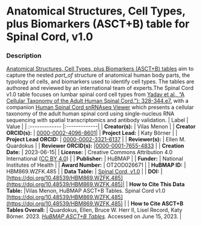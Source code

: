 # Anatomical Structures, Cell Types, plus Biomarkers (ASCT+B) table for Spinal Cord, v1.0

### Description
[Anatomical Structures, Cell Types, plus Biomarkers (ASCT+B) tables](https://hubmapconsortium.github.io/ccf/pages/ccf-anatomical-structures.html) aim to capture the nested *part_of* structure of anatomical human body parts, the typology of cells, and biomarkers used to identify cell types. The tables are authored and reviewed by an international team of experts.The Spinal Cord v1.0  table focuses on lumbar spinal cord cell types from  [Yadav et al., “A Cellular Taxonomy of the Adult Human Spinal Cord.”): 328-344.e7.](https://doi.org/10.1016/j.neuron.2023.01.00) with a companion [Human Spinal Cord snRNAseq Viewer](https://vmenon.shinyapps.io/humanspinalcord/) which presents a cellular taxonomy of the adult human spinal cord using single-nucleus RNA sequencing with spatial transcriptomics and antibody validation.
| Label | Value |
| :------------- |:-------------|
| **Creator(s):** | Vilas Menon |
| **Creator ORCID(s):** | [0000-0002-4096-8601](https://orcid.org/0000-0002-4096-8601)|
| **Project Lead:** | Katy B&ouml;rner |
| **Project Lead ORCID:** | [0000-0002-3321-6137](https://orcid.org/0000-0002-3321-6137) |
| **Reviewer(s):** | Ellen M. Quardokus |
| **Reviewer ORCID(s):** |[0000-0001-7655-4833](https://orcid.org/0000-0001-7655-4833) |
| **Creation Date:** | 2023-06-15|
| **License:** | Creative Commons Attribution 4.0 International ([CC BY 4.0](https://creativecommons.org/licenses/by/4.0/)) |
| **Publisher:** | HuBMAP |
| **Funder:** | National Institutes of Health |
| **Award Number:** | OT2OD026671 |
| **HuBMAP ID:** | HBM869.WZFK.485 |
| **Data Table:** | [Spinal Cord, v1.0](https://hubmapconsortium.github.io/ccf-releases/v1.4/asct-b/asct-b-vh-spinal-cord.csv) |
| **DOI:** | [https://doi.org/10.48539/HBM869.WZFK.485](https://doi.org/10.48539/HBM869.WZFK.485)|
| **How to Cite This Data Table:** |Vilas Menon, HuBMAP ASCT+B Tables. Spinal Cord v1.0 [https://doi.org/10.48539/HBM869.WZFK.485](https://doi.org/10.48539/HBM869.WZFK.485) |
| **How to Cite ASCT+B Tables Overall:** | Quardokus, Ellen, Bruce W. Herr II, Lisel Record, Katy B&ouml;rner. 2023. [*HuBMAP ASCT+B Tables*](https://humanatlas.io/asctb-tables). Accessed on June 15, 2023. |
